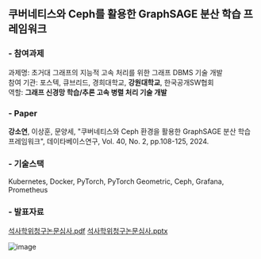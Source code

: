 ## 쿠버네티스와 Ceph를 활용한 GraphSAGE 분산 학습 프레임워크
### - 참여과제
과제명: 초거대 그래프의 지능적 고속 처리를 위한 그래프 DBMS 기술 개발<br>
참여 기관: 포스텍, 큐브리드, 경희대학교, __강원대학교__, 한국공개SW협회<br>
역할: __그래프 신경망 학습/추론 고속 병렬 처리 기술 개발__
### - Paper
__강소연__, 이상훈, 문양세, "쿠버네티스와 Ceph 환경을 활용한 GraphSAGE 분산 학습 프레임워크", 데이타베이스연구, Vol. 40, No. 2, pp.108-125, 2024.
### - 기술스택
Kubernetes, Docker, PyTorch, PyTorch Geometric, Ceph, Grafana, Prometheus
### - 발표자료
[석사학위청구논문심사.pdf](https://github.com/user-attachments/files/19434631/default.pdf)
[석사학위청구논문심사.pptx](https://github.com/user-attachments/files/19434633/default.pptx)


![image](https://github.com/user-attachments/assets/893e59a1-a2b0-4ef3-bc31-a49d8c124519)
